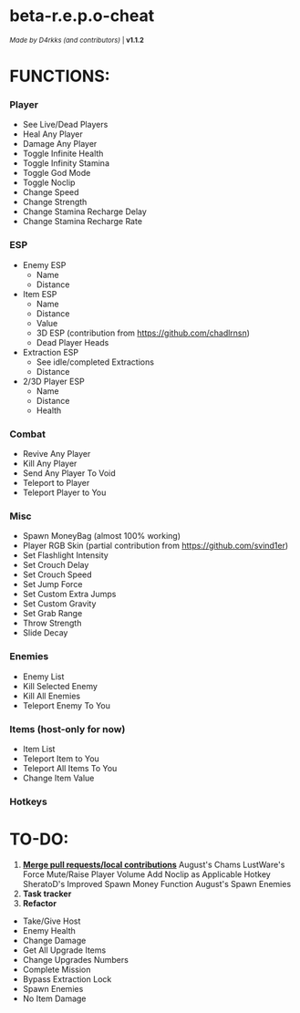 # beta-r.e.p.o-cheat
<sub>*Made by D4rkks (and contributors)* | **v1.1.2**</sub>

# **FUNCTIONS:**

### Player
- See Live/Dead Players
- Heal Any Player
- Damage Any Player
- Toggle Infinite Health
- Toggle Infinity Stamina
- Toggle God Mode
- Toggle Noclip
- Change Speed
- Change Strength
- Change Stamina Recharge Delay
- Change Stamina Recharge Rate
  
### ESP
- Enemy ESP
  - Name
  - Distance
- Item ESP
  - Name
  - Distance
  - Value
  - 3D ESP (contribution from https://github.com/chadlrnsn)
  - Dead Player Heads
- Extraction ESP
  - See idle/completed Extractions
  - Distance
- 2/3D Player ESP
  - Name
  - Distance
  - Health
    
### Combat
- Revive Any Player
- Kill Any Player
- Send Any Player To Void
- Teleport to Player
- Teleport Player to You
  
### Misc
- Spawn MoneyBag (almost 100% working)
- Player RGB Skin (partial contribution from https://github.com/svind1er)
- Set Flashlight Intensity
- Set Crouch Delay
- Set Crouch Speed
- Set Jump Force
- Set Custom Extra Jumps
- Set Custom Gravity
- Set Grab Range
- Throw Strength
- Slide Decay

### Enemies
- Enemy List
- Kill Selected Enemy
- Kill All Enemies
- Teleport Enemy To You
    
### Items (host-only for now)
- Item List
- Teleport Item to You
- Teleport All Items To You
- Change Item Value

### Hotkeys

# **TO-DO:**
1. <ins>**Merge pull requests/local contributions**</ins>
  August's Chams
  LustWare's Force Mute/Raise Player Volume
  Add Noclip as Applicable Hotkey
  SheratoD's Improved Spawn Money Function
  August's Spawn Enemies
2. **Task tracker**
3. **Refactor**
- Take/Give Host
- Enemy Health
- Change Damage
- Get All Upgrade Items
- Change Upgrades Numbers
- Complete Mission
- Bypass Extraction Lock
- Spawn Enemies
- No Item Damage
